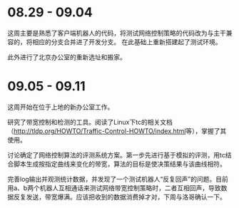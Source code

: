 # 08.29 - 09.04

这周主要是熟悉了客户端机器人的代码，将测试网络控制策略的代码改为与主干兼容的，将相应的分支合并进了开发分支。
在此基础上重新搭建起了测试环境。

此外进行了北京办公室的重新选址和搬家。

# 09.05 - 09.11

这周开始在位于上地的新办公室工作。

研究了带宽控制和检测的工具。阅读了Linux下tc的相关文档（<http://tldp.org/HOWTO/Traffic-Control-HOWTO/index.html>等），掌握了其使用。

讨论确定了网络控制算法的评测系统方案。第一步先进行基于模拟的评测，用tc结合脚本生成按指定曲线来变化的带宽，算法的目标是使决策结果与该曲线相符。

完善log输出并观测统计数据，并发现了一个测试机器人“反复回声”的问题。目前用a、b两个机器人互相通话来测试网络带宽控制策略时，二者互相回声，导致数据反复发送，带宽爆满。应该把收到的数据消费掉才对，下周与洛哥确认一下。